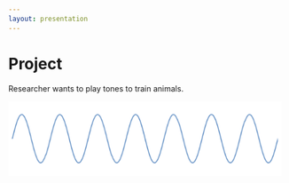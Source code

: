 ```yaml
---
layout: presentation
---
```


# [](#header-1)Project

Researcher wants to play tones to train animals.

[![](assets/img/sine.png)](project-types)

